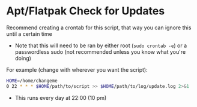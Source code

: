 # Apt/Flatpak Check for Updates

Recommend creating a crontab for this script, that way you can ignore this until a certain time

- Note that this will need to be ran by either root (`sudo crontab -e`) or a passwordless sudo (not recommended unless you know what you're doing)

For example (change with wherever you want the script):

```sh
HOME=/home/changeme
0 22 * * * $HOME/path/to/script >> $HOME/path/to/log/update.log 2>&1
```

- This runs every day at 22:00 (10 pm)
